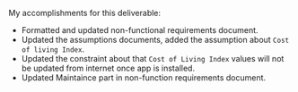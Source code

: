 My accomplishments for this deliverable:
- Formatted and updated non-functional requirements document.
- Updated the assumptions documents, added the assumption about `Cost of living Index`.
- Updated the constraint about that `Cost of Living Index` values will not be updated from internet once app is installed. 
- Updated Maintaince part in non-function requirements document.  
